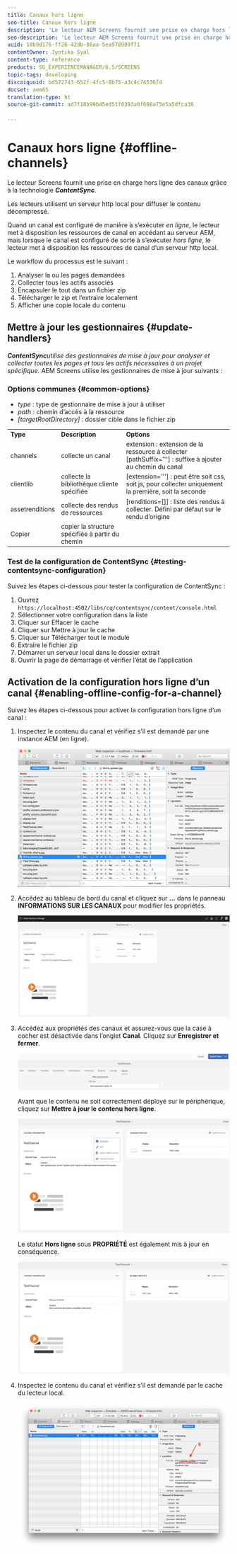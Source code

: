 ```yaml
---
title: Canaux hors ligne
seo-title: Canaux hors ligne
description: 'Le lecteur AEM Screens fournit une prise en charge hors ligne des canaux grâce à la technologie ContentSync. Suivez cette page pour en savoir plus sur les gestionnaires de mise à jour et pour activer la configuration hors ligne d’un canal.  '
seo-description: 'Le lecteur AEM Screens fournit une prise en charge hors ligne des canaux grâce à la technologie ContentSync. Suivez cette page pour en savoir plus sur les gestionnaires de mise à jour et pour activer la configuration hors ligne d’un canal.  '
uuid: 18b9d175-ff26-42db-86aa-5ea978909f71
contentOwner: Jyotika Syal
content-type: reference
products: SG_EXPERIENCEMANAGER/6.5/SCREENS
topic-tags: developing
discoiquuid: bd572743-652f-4fc5-8b75-a3c4c74536f4
docset: aem65
translation-type: ht
source-git-commit: ad7f18b99b45ed51f0393a0f608a75e5a5dfca30

---
```



# Canaux hors ligne {#offline-channels}

Le lecteur Screens fournit une prise en charge hors ligne des canaux grâce à la technologie ***ContentSync**.*

Les lecteurs utilisent un serveur http local pour diffuser le contenu décompressé.

Quand un canal est configuré de manière à s’exécuter *en ligne*, le lecteur met à disposition les ressources de canal en accédant au serveur AEM, mais lorsque le canal est configuré de sorte à s’exécuter *hors ligne*, le lecteur met à disposition les ressources de canal d’un serveur http local.

Le workflow du processus est le suivant :

1. Analyser la ou les pages demandées
1. Collecter tous les actifs associés
1. Encapsuler le tout dans un fichier zip
1. Télécharger le zip et l’extraire localement
1. Afficher une copie locale du contenu

## Mettre à jour les gestionnaires    {#update-handlers}

***ContentSync**utilise des gestionnaires de mise à jour pour analyser et collecter toutes les pages et tous les actifs nécessaires à un projet spécifique.* AEM Screens utilise les gestionnaires de mise à jour suivants :

### Options communes    {#common-options}

* *type* : type de gestionnaire de mise à jour à utiliser
* *path* : chemin d’accès à la ressource
* *[targetRootDirectory]* : dossier cible dans le fichier zip

<table>
 <tbody>
  <tr>
   <td><strong>Type</strong></td> 
   <td><strong>Description</strong></td> 
   <td><strong>Options</strong></td> 
  </tr>
  <tr>
   <td>channels</td> 
   <td>collecte un canal</td> 
   <td>extension : extension de la ressource à collecter<br /> [pathSuffix='''] : suffixe à ajouter au chemin du canal<br /> </td> 
  </tr>
  <tr>
   <td>clientlib</td> 
   <td>collecte la bibliothèque cliente spécifiée</td> 
   <td>[extension='''] : peut être soit css, soit js, pour collecter uniquement la première, soit la seconde</td> 
  </tr>
  <tr>
   <td>assetrenditions</td> 
   <td>collecte des rendus de ressources</td> 
   <td>[renditions=[]] : liste des rendus à collecter. Défini par défaut sur le rendu d’origine</td> 
  </tr>
  <tr>
   <td>Copier</td> 
   <td>copier la structure spécifiée à partir du chemin</td> 
   <td> </td> 
  </tr>
 </tbody>
</table>

### Test de la configuration de ContentSync {#testing-contentsync-configuration}

Suivez les étapes ci-dessous pour tester la configuration de ContentSync :

1. Ouvrez `https://localhost:4502/libs/cq/contentsync/content/console.html`
1. Sélectionner votre configuration dans la liste
1. Cliquer sur Effacer le cache
1. Cliquer sur Mettre à jour le cache
1. Cliquer sur Télécharger tout le module
1. Extraire le fichier zip
1. Démarrer un serveur local dans le dossier extrait
1. Ouvrir la page de démarrage et vérifier l’état de l’application

## Activation de la configuration hors ligne d’un canal    {#enabling-offline-config-for-a-channel}

Suivez les étapes ci-dessous pour activer la configuration hors ligne d’un canal :

1. Inspectez le contenu du canal et vérifiez s’il est demandé par une instance AEM (en ligne).

   ![chlimage_1-24](assets/chlimage_1-24.png)

1. Accédez au tableau de bord du canal et cliquez sur **...** dans le panneau **INFORMATIONS SUR LES CANAUX** pour modifier les propriétés.

   ![chlimage_1-25](assets/chlimage_1-25.png)

1. Accédez aux propriétés des canaux et assurez-vous que la case à cocher est désactivée dans l’onglet **Canal**. Cliquez sur **Enregistrer et fermer**.

   ![screen_shot_2017-12-19at122422pm](assets/screen_shot_2017-12-19at122422pm.png)

   Avant que le contenu ne soit correctement déployé sur le périphérique, cliquez sur **Mettre à jour le contenu hors ligne**.

   ![screen_shot_2017-12-19at122637pm](assets/screen_shot_2017-12-19at122637pm.png)

   Le statut **Hors ligne** sous **PROPRIÉTÉ** est également mis à jour en conséquence.

   ![screen_shot_2017-12-19at124735pm](assets/screen_shot_2017-12-19at124735pm.png)

1. Inspectez le contenu du canal et vérifiez s’il est demandé par le cache du lecteur local.

   ![chlimage_1-26](assets/chlimage_1-26.png)

